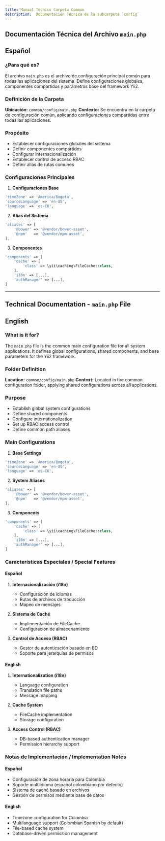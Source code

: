 ```yaml
---
title: Manual Técnico Carpeta Common
description:  Documentación Técnica de la subcarpeta `config`
---
```


## Documentación Técnica del Archivo `main.php`

## Español

### ¿Para qué es?
El archivo `main.php` es el archivo de configuración principal común para todas las aplicaciones del sistema. Define configuraciones globales, componentes compartidos y parámetros base del framework Yii2.

### Definición de la Carpeta
**Ubicación:** `common/config/main.php`
**Contexto:** Se encuentra en la carpeta de configuración común, aplicando configuraciones compartidas entre todas las aplicaciones.

### Propósito
- Establecer configuraciones globales del sistema
- Definir componentes compartidos
- Configurar internacionalización
- Establecer control de acceso RBAC
- Definir alias de rutas comunes

### Configuraciones Principales

1. **Configuraciones Base**
```php
'timeZone' => 'America/Bogota',
'sourceLanguage' => 'en-US',
'language' => 'es-CO',
```

2. **Alias del Sistema**
```php
'aliases' => [
    '@bower' => '@vendor/bower-asset',
    '@npm'   => '@vendor/npm-asset',
],
```

3. **Componentes**
```php
'components' => [
    'cache' => [
        'class' => \yii\caching\FileCache::class,
    ],
    'i18n' => [...],
    'authManager' => [...],
]
```

---

## Technical Documentation - `main.php` File

## English

### What is it for?
The `main.php` file is the common main configuration file for all system applications. It defines global configurations, shared components, and base parameters for the Yii2 framework.

### Folder Definition
**Location:** `common/config/main.php`
**Context:** Located in the common configuration folder, applying shared configurations across all applications.

### Purpose
- Establish global system configurations
- Define shared components
- Configure internationalization
- Set up RBAC access control
- Define common path aliases

### Main Configurations

1. **Base Settings**
```php
'timeZone' => 'America/Bogota',
'sourceLanguage' => 'en-US',
'language' => 'es-CO',
```

2. **System Aliases**
```php
'aliases' => [
    '@bower' => '@vendor/bower-asset',
    '@npm'   => '@vendor/npm-asset',
],
```

3. **Components**
```php
'components' => [
    'cache' => [
        'class' => \yii\caching\FileCache::class,
    ],
    'i18n' => [...],
    'authManager' => [...],
]
```

### Características Especiales / Special Features

#### Español
1. **Internacionalización (i18n)**
   - Configuración de idiomas
   - Rutas de archivos de traducción
   - Mapeo de mensajes

2. **Sistema de Caché**
   - Implementación de FileCache
   - Configuración de almacenamiento

3. **Control de Acceso (RBAC)**
   - Gestor de autenticación basado en BD
   - Soporte para jerarquías de permisos

#### English
1. **Internationalization (i18n)**
   - Language configuration
   - Translation file paths
   - Message mapping

2. **Cache System**
   - FileCache implementation
   - Storage configuration

3. **Access Control (RBAC)**
   - DB-based authentication manager
   - Permission hierarchy support

### Notas de Implementación / Implementation Notes

#### Español
- Configuración de zona horaria para Colombia
- Soporte multiidioma (español colombiano por defecto)
- Sistema de caché basado en archivos
- Gestión de permisos mediante base de datos

#### English
- Timezone configuration for Colombia
- Multilanguage support (Colombian Spanish by default)
- File-based cache system
- Database-driven permission management

